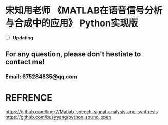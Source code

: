 # 宋知用老师 《MATLAB在语音信号分析与合成中的应用》 Python实现版 

- [ ] **Updating**

## For any question, please don't hestiate to contact me!
### Email: 675284835@qq.com

# REFRENCE
https://github.com/lingr7/Matlab-speech-signal-analysis-and-synthesis  
https://github.com/busyyang/python_sound_open
